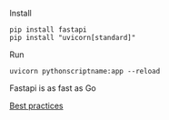 Install
```
pip install fastapi
pip install "uvicorn[standard]"
```

Run
```
uvicorn pythonscriptname:app --reload
```

Fastapi is as fast as Go

[Best practices](https://github.com/zhanymkanov/fastapi-best-practices)